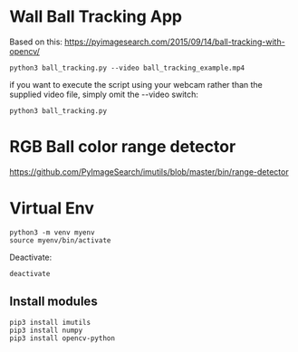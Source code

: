 # Wall Ball Tracking App

Based on this: https://pyimagesearch.com/2015/09/14/ball-tracking-with-opencv/



```
python3 ball_tracking.py --video ball_tracking_example.mp4
```

if you want to execute the script using your webcam rather than the supplied video file, simply omit the --video
switch:
```
python3 ball_tracking.py
```


# RGB Ball color range detector

https://github.com/PyImageSearch/imutils/blob/master/bin/range-detector


# Virtual Env

```
python3 -m venv myenv
source myenv/bin/activate
```

Deactivate:
```
deactivate
```

## Install modules

```
pip3 install imutils
pip3 install numpy
pip3 install opencv-python
```